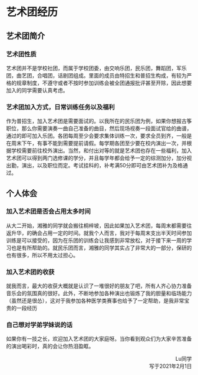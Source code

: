 # 艺术团经历

## 艺术团简介
### 艺术团性质

艺术团并不是学校社团，而属于学校团委，由交响乐团，民乐团，舞蹈团，军乐团，曲艺团，合唱团，话剧团组成。里面的成员由特招生和普招生构成，有较为严格的规章制度，不遵守或者不按时参加训练会被全团通报批评甚至开除，因此想要加入的同学需要认真考虑。

### 艺术团加入方式，日常训练任务以及福利

作为普招生，加入艺术团是需要面试的。以我所在的民乐团为例，如果你想报古筝职位，那么你需要演奏一曲自己准备的曲目，然后现场视奏一段面试官给的曲谱，通过的即可加入乐团。各团每周至少会要求集体训练一次，要求全员到齐，一般是在周末下午，有事不能到需要提前请假。每学期各团至少要在校内演出一次，并根据学校需要前往校外演出。当然，和付出对等的就是艺术团也存在一些福利，加入艺术团可以得到两门选修课的学分，并且每学年都会给予一定的综测加分，加分视出勤，演出，以及职位而定。考试挂科的，补考满50分即可由艺术团补为及格通过。

## 个人体会
### 加入艺术团是否会占用太多时间

从大二开始，湘雅的同学就会搬往桐梓坡，因此如果加入艺术团，每周末都需要往返升华，的确会占用一定的时间。就我个人而言，我对于每周末支出半天时间参加训练是可以接受的，因为在乐团的训练会让我感到非常放松，对于接下来一周的学习也是有所帮助的。就民乐团而言，湘雅的同学其实占了非常大的一部分，保研的也有很多，所以不用太过担心。

### 加入艺术团的收获

就我而言，最大的收获大概就是认识了一堆很好的朋友了吧，所有人齐心协力准备音乐会的氛围真的很好。此外，不断地参加各种演出也锻炼了我的胆量和临场能力（虽然还是很怂），这对于我参加各种医学类赛事也给予了一定帮助，是我非常宝贵的一段经历

### 自己想对学弟学妹说的话

如果你有一技之长，欢迎加入艺术团的大家庭呀。当你看到观众们为大家辛苦准备的演出喝彩时，真的会让你热泪盈眶。

<p align="right">Lu同学<br/>写于2021年2月1日</p>